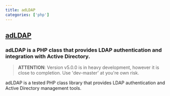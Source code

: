 ```yaml
---
title: adLDAP
categories: ['php']
---
```

## [adLDAP](https://github.com/adldap/adLDAP)

### adLDAP is a PHP class that provides LDAP authentication and integration with Active Directory.


> **ATTENTION**: Version v5.0.0 is in heavy development, however it is close to completion. Use 'dev-master' at you're own risk.

adLDAP is a tested PHP class library that provides LDAP authentication and Active Directory management tools.
